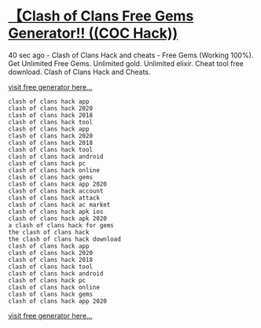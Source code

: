 # [【Clash of Clans Free Gems Generator!! ((COC Hack))](https://cpbild.co/freee-clash-of-clans-gems~166)
40 sec ago -  Clash of Clans Hack and cheats - Free Gems (Working 100%). Get Unlimited Free Gems. Unlimited gold. Unlimited elixir. Cheat tool free download. Clash of Clans Hack and Cheats.

[visit free generator here...](https://cpbild.co/freee-clash-of-clans-gems~166)

```
clash of clans hack app
clash of clans hack 2020
clash of clans hack 2018
clash of clans hack tool
clash of clans hack app
clash of clans hack 2020
clash of clans hack 2018
clash of clans hack tool
clash of clans hack android
clash of clans hack pc
clash of clans hack online
clash of clans hack gems
clash of clans hack app 2020
clash of clans hack account
clash of clans hack attack
clash of clans hack ac market
clash of clans hack apk ios
clash of clans hack apk 2020
a clash of clans hack for gems
the clash of clans hack
the clash of clans hack download
clash of clans hack app
clash of clans hack 2020
clash of clans hack 2018
clash of clans hack tool
clash of clans hack android
clash of clans hack pc
clash of clans hack online
clash of clans hack gems
clash of clans hack app 2020
```
[visit free generator here...](https://cpbild.co/freee-clash-of-clans-gems~166)
